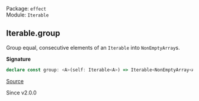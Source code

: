 Package: `effect`<br />
Module: `Iterable`<br />

## Iterable.group

Group equal, consecutive elements of an `Iterable` into `NonEmptyArray`s.

**Signature**

```ts
declare const group: <A>(self: Iterable<A>) => Iterable<NonEmptyArray<A>>
```

[Source](https://github.com/Effect-TS/effect/tree/main/packages/effect/src/Iterable.ts#L645)

Since v2.0.0